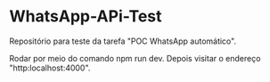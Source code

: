 # WhatsApp-APi-Test
Repositório para teste da tarefa "POC WhatsApp automático".

Rodar por meio do comando npm run dev. Depois visitar o endereço "http:localhost:4000".
